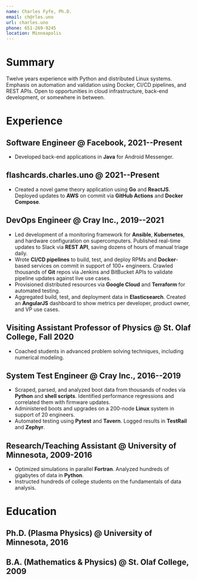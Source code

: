 ```yaml
---
name: Charles Fyfe, Ph.D.
email: ch@rles.uno
url: charles.uno
phone: 651-269-9245
location: Minneapolis
---
```


# Summary

Twelve years experience with Python and distributed Linux systems.
Emphasis on automation and validation using Docker, CI/CD pipelines, and REST APIs.
Open to opportunities in cloud infrastructure, back-end development, or somewhere in between.


<!---

TODO: "at scale"
TODO: OpenStack
TODO: "cloud"
TODO: on-premises / on-prem

stolaf: coached
onboarding: trained. workload management
no interns

hundreds of students! problem solving, error analysis, data analysis, scientific writing/communication
mentoring across roles and institutions.
Ten years automation and analysis in Python.
Fluent in Linux and shell scripting.
Emphasis on CI/CD tools such as Jenkins, Docker, and REST APIs.
Comfortable mentoring interns, onboarding employees, and evangelizing new technologies.
Automate away tedious and error-prone manual steps.
students, interns, and junior engineers.
-->

# Experience

## Software Engineer @ Facebook, 2021--Present

- Developed back-end applications in **Java** for Android Messenger.

## flashcards.charles.uno @ 2021--Present

- Created a novel game theory application using **Go** and **ReactJS**. Deployed updates to **AWS** on commit via **GitHub Actions** and **Docker Compose**.

## DevOps Engineer @ Cray Inc., 2019--2021

- Led development of a monitoring framework for **Ansible**, **Kubernetes**, and hardware configuration on supercomputers. Published real-time updates to Slack via **REST API**, saving dozens of hours of manual triage daily.
- Wrote **CI/CD pipelines** to build, test, and deploy RPMs and **Docker**-based services on commit in support of 100+ engineers. Crawled thousands of **Git** repos via Jenkins and BitBucket APIs to validate pipeline updates against live use cases.
- Provisioned distributed resources via **Google Cloud** and **Terraform** for automated testing.
- Aggregated build, test, and deployment data in **Elasticsearch**. Created an **AngularJS** dashboard to show metrics per developer, product owner, and VP use cases.


<!---
Interfaced with a **time series database** to aggregate build, test, and deployment documents. Extracted actionable metrics for developer, product owner, and VP use cases.


Vendors

- Built an ecosystem of **Python** and **Go** microservices for monitoring supercomputers. Detected failures in **Ansible**, **Kubernetes**, and hardware configuration. Cross-referenced build logs to identify product owners. Published real-time updates on Slack via **REST API**.
- Prioritized a **Scrum** backlog for a team of five engineers.

- Mentored a junior developers as they steered functionality into production.
- Created a **Groovy** pipeline to deploy **Docker**-based microservices on each **Git** commit. Enabled rapid iteration in a tightly-coupled ecosystem by aligning interfaces to industry best practices.

- Wrote a **CI/CD pipeline** to build, test, and distribute RPMs on commit in support of 100+ engineers.
- Crawled **Jenkins** via **REST API** to monitor the health of 6 products across 27 supercomputers. Aggregated metrics onto an **nginx**/**WSGI** dashboard accessed hundreds of times daily.
- Prototyped a pipeline to dynamically provision a virtual supercomputer-like resource on commit for automated testing. **Google Cloud**
- Refactored code to eliminate security risks. Wrote code that would work in an air-gapped system with no network access.
- Created a **Bash**/**Python** framework to automate testing on **Linux** supercomputers. Supported three development teams as they moved from quarterly release testing to continuous testing.
- Automated deployment of **Docker**-based services, including an **ELK** database and a **WSGI** dashboard. Enabled my team to iterate over dozens of commits per day in production-like environments.
- Mentored two interns, one of whom was hired full-time after graduation.
- Presented the Shasta test paradigm to an audience of 100+ engineers. Secured VP buy-in and followed up on concerns.
- Crawled thousands of repos via BitBucket's **REST API**. Validated pipeline changes against live use cases to avoid disrupting product streams
- Demonstrated pipeline best practices with an annotated end-to-end example: a **REST API** written in **Go**, wrapped in a **Docker** container, and deployed to **Kubernetes** via **Ansible**.
-->

## Visiting Assistant Professor of Physics @ St. Olaf College, Fall 2020

- Coached students in advanced problem solving techniques, including numerical modeling.

<!---
- Coached students in advanced problem solving techniques, including numerical modeling and data visualization in **Python**.
- Supervised a TA and two tutors as they provided students with additional support.
- Drove positive student outcomes in the midst of a global crisis. Iterated over teaching tools and re-prioritized curriculum to suit remote learning.
- Balanced lecture, group work, and one-on-one meetings to ensure each student's grasp of core concepts.
- Delegated one-on-one support (in part) to two TAs to ensure each student's grasp of core concepts.
- directed students to on-campus resources for health and support
- Coordinated the efforts of a TA and two tutors to ensure each student's grasp of core concepts.
- unconventional/creative assignments, not just problems.
- Managed a TA and two tutors
- Balanced group work and one-on-one support to ensure mastery of each core concept.
- Pivoted unexpectedly from in-person to remote learning. Re-prioritized curriculum and iterated over teaching tools.
-->

## System Test Engineer @ Cray Inc., 2016--2019

- Scraped, parsed, and analyzed boot data from thousands of nodes via **Python** and **shell scripts**. Identified performance regressions and correlated them with firmware updates.
- Administered boots and upgrades on a 200-node **Linux** system in support of 20 engineers.
- Automated testing using **Pytest** and **Tavern**. Logged results in **TestRail** and **Zephyr**.

<!---

- Orchestrated **Jenkins** pipelines via **REST API**. Automatically monitored and throttled queues to ensure build server stability.
- Created a multithreaded **Python** package for access and analysis of system logs. Processed terabytes of text to diagnose hardware failures on a $70 million customer installation.
- Developed educational materials to onboard dozens of new employees.
- Trained dozens of employees to use Cray supercomputers and workload managers.
- Mentored two interns. Recommended one of them for a full-time position after graduation.
- Centralized access and analysis of supercomputer log files via a multithreaded **Python** package. Processed terabytes of text to diagnose hardware failures on a $70 million customer installation.
- Developed an object-oriented **Python** library for control and testing of the Cray XC liquid cooling system. Averted emergency reboots, thermal throttling, and tens of thousands of dollars in wasted power.
- we were doing Jenkins on a skunkworks server before anyone else at Cray!
Cori: 12k nodes, $70M
-->


<!---
## Volunteer Powerlifting Coach @ Special Olympics Minnesota, 2018--2020

- Adapted coaching strategies to each athlete's physical abilities and communication skills.
- Coordinated warm-ups, meals, and parent concerns during full-day Area and State meets.
- Worked with 20 athletes aged 16 to 60 to improve health, strength, and confidence.
- incremental progress
-->


<!---
## Performance Intern @ Cray Inc, 2014-2015

- Deployed an automated **Python** harness to run nightly tests against Cray's performance analysis tools. Filed detailed bugs against Cray, Gnu, and Intel compilers.
-->


## Research/Teaching Assistant @ University of Minnesota, 2009-2016

- Optimized simulations in parallel **Fortran**. Analyzed hundreds of gigabytes of data in **Python**.
- Instructed hundreds of college students on the fundamentals of data analysis.

<!---
- Optimized an electromagnetic wave model in parallel **Fortran**.
- Tutored at-risk students individually, improving their performance by a full letter grade or more.
- Coordinated between professors, teaching assistants, and tutors as Head TA.
- Visualized data with **Matplotlib** to share via posters, papers, and workshops.
- Considered anomalous ring current activity as a novel driving mechanism
- automated job launch and data analysis in python
- Communicated detailed concepts to audiences with varied technical backgrounds.
- Coached new team members to improve student outcomes.
-->


<!---
## Shop Volunteer @ Science Museum of Minnesota, 2018-2020

- Developed microcontroller applications in **Python** and **C++** for use in museum exhibits.
- Soldering, exhibit assembly.
-->


<!---
charles.uno, including the Docker setup
MTG modeling
-->


# Education


<!---
# Education *and certifications*

## Professional Scrum Master 1 @ Scrum.org, 2018
-->

## Ph.D. (Plasma Physics) @ University of Minnesota, 2016
<!---
- Burlaga/Arctowski Medal Fellow
-->

## B.A. (Mathematics \& Physics) @ St. Olaf College, 2009
<!---
- Distinction in Mathematics, Distinction in Physics, Magna Cum Laude
-->
